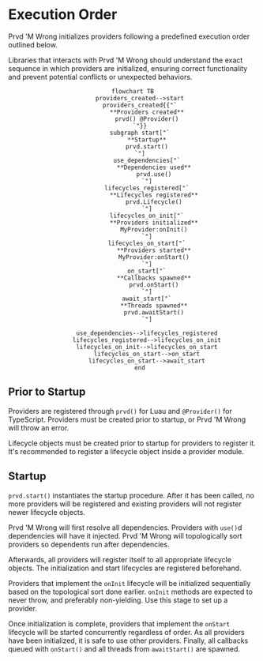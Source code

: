 # Execution Order

Prvd 'M Wrong initializes providers following a predefined execution order
outlined below.

Libraries that interacts with Prvd 'M Wrong should understand the exact sequence
in which providers are initialized, ensuring correct functionality and prevent
potential conflicts or unexpected behaviors.

<section style="text-align: center;">

```mermaid
flowchart TB
    providers_created-->start
    providers_created{{"`
        **Providers created**
        prvd() @Provider()
    `"}}
    subgraph start["`
        **Startup**
        prvd.start()
    `"]
        use_dependencies["`
            **Dependencies used**
            prvd.use()
        `"]
        lifecycles_registered["`
            **Lifecycles registered**
            prvd.Lifecycle()
        `"]
        lifecycles_on_init["`
            **Providers initialized**
            MyProvider:onInit()
        `"]
        lifecycles_on_start["`
            **Providers started**
            MyProvider:onStart()
        `"]
        on_start["`
            **Callbacks spawned**
            prvd.onStart()
        `"]
        await_start["`
            **Threads spawned**
            prvd.awaitStart()
        `"]

        use_dependencies-->lifecycles_registered
        lifecycles_registered-->lifecycles_on_init
        lifecycles_on_init-->lifecycles_on_start
        lifecycles_on_start-->on_start
        lifecycles_on_start-->await_start
    end
```

</section>

## Prior to Startup

Providers are registered through `prvd()` for Luau and `@Provider()` for
TypeScript. Providers must be created prior to startup, or Prvd 'M Wrong will
throw an error.

Lifecycle objects must be created prior to startup for providers to register it.
It's recommended to register a lifecycle object inside a provider module.

## Startup

`prvd.start()` instantiates the startup procedure. After it has been called, no
more providers will be registered and existing providers will not register newer
lifecycle objects.

Prvd 'M Wrong will first resolve all dependencies. Providers with `use()`d
dependencies will have it injected. Prvd 'M Wrong will topologically sort
providers so dependents run after dependencies.

Afterwards, all providers will register itself to all appropriate lifecycle
objects. The initialization and start lifecycles are registered beforehand.

Providers that implement the `onInit` lifecycle will be initialized
sequentially based on the topological sort done earlier. `onInit` methods are
expected to never throw, and preferably non-yielding. Use this stage to set up a
provider.

Once initialization is complete, providers that implement the `onStart`
lifecycle will be started concurrently regardless of order. As all providers
have been initialized, it is safe to use other providers. Finally, all callbacks
queued with `onStart()` and all threads from `awaitStart()` are spawned.
